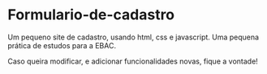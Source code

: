 # Formulario-de-cadastro
Um pequeno site de cadastro, usando html, css e javascript.
Uma pequena prática de estudos para a EBAC.

Caso queira modificar, e adicionar funcionalidades novas, fique a vontade!
